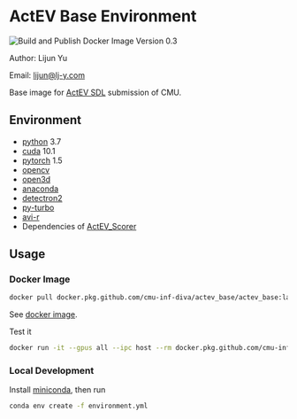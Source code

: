# ActEV Base Environment

![Build and Publish Docker Image](https://github.com/Lijun-Yu/actev_base/workflows/Build%20and%20Publish%20Docker%20Image/badge.svg) Version 0.3

Author: Lijun Yu

Email: lijun@lj-y.com

Base image for [ActEV SDL](https://actev.nist.gov/sdl) submission of CMU.

## Environment

* [python](https://www.python.org) 3.7
* [cuda](https://developer.nvidia.com/cuda-downloads) 10.1
* [pytorch](https://pytorch.org) 1.5
* [opencv](https://opencv.org)
* [open3d](http://www.open3d.org/)
* [anaconda](https://docs.anaconda.com/anaconda/packages/pkg-docs/)
* [detectron2](https://github.com/facebookresearch/detectron2)
* [py-turbo](https://github.com/Lijun-Yu/pyturbo)
* [avi-r](https://github.com/Lijun-Yu/avi-r)
* Dependencies of [ActEV_Scorer](https://github.com/usnistgov/ActEV_Scorer)

## Usage

### Docker Image

```sh
docker pull docker.pkg.github.com/cmu-inf-diva/actev_base/actev_base:latest
```

See [docker image](https://github.com/CMU-INF-DIVA/actev_base/packages/262958).

Test it

```sh
docker run -it --gpus all --ipc host --rm docker.pkg.github.com/cmu-inf-diva/actev_base/actev_base:latest bash -ic "python -c 'import torch; assert torch.cuda.is_available()'; nvidia-smi"
```

### Local Development

Install [miniconda](https://conda.io/en/latest/miniconda.html), then run

```sh
conda env create -f environment.yml
```
